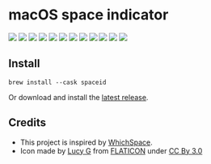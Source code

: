 # macOS space indicator

![](https://raw.githubusercontent.com/dshnkao/SpaceId/master/images/a.png)
![](https://raw.githubusercontent.com/dshnkao/SpaceId/master/images/b.png)
![](https://raw.githubusercontent.com/dshnkao/SpaceId/master/images/c.png)
![](https://raw.githubusercontent.com/dshnkao/SpaceId/master/images/d.png)
![](https://raw.githubusercontent.com/dshnkao/SpaceId/master/images/e.png)
![](https://raw.githubusercontent.com/dshnkao/SpaceId/master/images/f.png)
![](https://raw.githubusercontent.com/dshnkao/SpaceId/master/images/g.png)
![](https://raw.githubusercontent.com/dshnkao/SpaceId/master/images/h.png)
![](https://raw.githubusercontent.com/dshnkao/SpaceId/master/images/i.png)
![](https://raw.githubusercontent.com/dshnkao/SpaceId/master/images/j.png)
![](https://raw.githubusercontent.com/dshnkao/SpaceId/master/images/k.png)
![](https://raw.githubusercontent.com/dshnkao/SpaceId/master/images/l.png)

## Install

```shell
brew install --cask spaceid
```

Or download and install the [latest release](https://github.com/dshnkao/SpaceId/releases).

## Credits

* This project is inspired by [WhichSpace](https://github.com/gechr/WhichSpace/).
* Icon made by [Lucy G](http://bylucyg.com) from [FLATICON](http://www.flaticon.com) under [CC By 3.0](https://creativecommons.org/licenses/by/3.0/)
